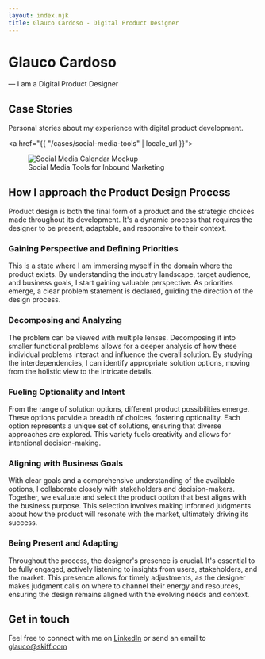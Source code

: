 ```yaml
---
layout: index.njk
title: Glauco Cardoso - Digital Product Designer
---
```


<h1 class="greetings">Glauco Cardoso</h1>
<p>
— I am a Digital Product Designer
</p>

## Case Stories
<p class="lead-paragraph">
Personal stories about my experience with digital product development.
</p>

<a href="{{ "/cases/social-media-tools" | locale_url }}">
<figure>
<img src="/assets/img/social-media-tools/cover-art.png" alt="Social Media Calendar Mockup" title="Social Media Tools for Inbound Marketing">
<figcaption>
Social Media Tools for Inbound Marketing
</figcaption>
</figure>
</a>

## How I approach the Product Design Process

Product design is both the final form of a product and the strategic choices made throughout its development. It's a dynamic process that requires the designer to be present, adaptable, and responsive to their context.

### Gaining Perspective and Defining Priorities
This is a state where I am immersing myself in the domain where the product exists. By understanding the industry landscape, target audience, and business goals, I start gaining valuable perspective. As priorities emerge, a clear problem statement is declared, guiding the direction of the design process.

### Decomposing and Analyzing
The problem can be viewed with multiple lenses. Decomposing it into smaller functional problems allows for a deeper analysis of how these individual problems interact and influence the overall solution. By studying the interdependencies, I can identify appropriate solution options, moving from the holistic view to the intricate details.

### Fueling Optionality and Intent
From the range of solution options, different product possibilities emerge. These options provide a breadth of choices, fostering optionality. Each option represents a unique set of solutions, ensuring that diverse approaches are explored. This variety fuels creativity and allows for intentional decision-making.

### Aligning with Business Goals
With clear goals and a comprehensive understanding of the available options, I collaborate closely with stakeholders and decision-makers. Together, we evaluate and select the product option that best aligns with the business purpose. This selection involves making informed judgments about how the product will resonate with the market, ultimately driving its success.

### Being Present and Adapting
Throughout the process, the designer's presence is crucial. It's essential to be fully engaged, actively listening to insights from users, stakeholders, and the market. This presence allows for timely adjustments, as the designer makes judgment calls on where to channel their energy and resources, ensuring the design remains aligned with the evolving needs and context.

## Get in touch

Feel free to connect with me on [LinkedIn](https://www.linkedin.com/in/glaucocardoso/) or send an email to [glauco@skiff.com](mailto:glauco@skiff.com)